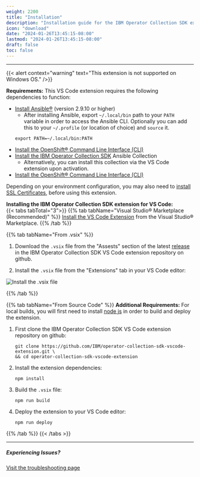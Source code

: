 ```yaml
---
weight: 2200
title: "Installation"
description: "Installation guide for the IBM Operator Collection SDK extension for VS Code."
icon: "download"
date: "2024-01-26T13:45:15-08:00"
lastmod: "2024-01-26T13:45:15-08:00"
draft: false
toc: false
---
```


---
{{< alert context="warning" text="This extension is not supported on Windows OS." />}}

**Requirements:** This VS Code extension requires the following dependencies to function:
* [Install Ansible®](https://docs.ansible.com/ansible/latest/installation_guide/intro_installation.html) (version 2.9.10 or higher)
    * After installing Ansible, export `~/.local/bin` path to your `PATH` variable in order to access the Ansible CLI. Optionally you can add this to your `~/.profile` (or location of choice) and `source` it.
    ```
    export PATH=~/.local/bin:PATH
    ```
* [Install the OpenShift® Command Line Interface (CLI)](https://docs.openshift.com/container-platform/4.13/cli_reference/openshift_cli/getting-started-cli.html#cli-installing-cli-web-console_cli-developer-commands)
* [Install the IBM Operator Collection SDK](/docs/ibm-operator-collection-sdk/installation/) Ansible Collection
    * Alternatively, you can install this collection via the VS Code extension upon activation.
* [Install the OpenShift® Command Line Interface (CLI)](https://docs.openshift.com/container-platform/4.8/cli_reference/openshift_cli/getting-started-cli.html)

Depending on your environment configuration, you may also need to [install SSL Certificates](docs/operator-collection-sdk-vscode-extension/troubleshooting/#ssl-certificates), before using this extension.

**Installing the IBM Operator Collection SDK extension for VS Code:**\
{{< tabs tabTotal="3">}}
{{% tab tabName="Visual Studio® Marketplace (Recommended)" %}}
[Install the VS Code Extension](https://marketplace.visualstudio.com/items?itemName=IBM.operator-collection-sdk) from the Visual Studio® Marketplace.
{{% /tab %}}

{{% tab tabName="From .vsix" %}}

1. Download the `.vsix` file from the "Assests" section of the latest [release](https://github.com/IBM/operator-collection-sdk-vscode-extension/releases) in the IBM Operator Collection SDK VS Code extension repository on github.

2. Install the `.vsix` file from the "Extensions" tab in your VS Code editor:

![Install the .vsix file](images/vs-code-extension/install-from-vsix.png)

{{% /tab %}}

{{% tab tabName="From Source Code" %}}
**Additional Requirements:** For local builds, you will first need to install [node js](https://nodejs.org/en) in order to build and deploy the extension.
1. First clone the IBM Operator Collection SDK VS Code extension repository on github:
    ```
    git clone https://github.com/IBM/operator-collection-sdk-vscode-extension.git \
    && cd operator-collection-sdk-vscode-extension
    ```
2. Install the extension dependencies:
    ```
    npm install
    ```
3. Build the `.vsix` file:
    ```
    npm run build
    ```
4. Deploy the extension to your VS Code editor:
    ```
    npm run deploy
    ```
{{% /tab %}}
{{< /tabs >}}

---
##### Experiencing Issues?
[Visit the troubleshooting page](/docs/operator-collection-sdk-vscode-extension/troubleshooting/)